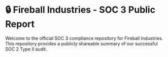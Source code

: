 # 🔒 Fireball Industries - SOC 3 Public Report

Welcome to the official SOC 3 compliance repository for Fireball Industries. This repository provides a publicly shareable summary of our successful SOC 2 Type II audit.
